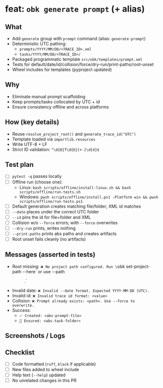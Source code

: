 
# feat: `obk generate prompt` (+ alias)

## What
- Add `generate` group with `prompt` command (alias: `generate-prompt`)
- Deterministic UTC pathing:
  - `prompts/YYYY/MM/DD/<TRACE_ID>.xml`
  - `tasks/YYYY/MM/DD/<TRACE_ID>/`
- Packaged programmatic template `src/obk/templates/prompt.xml`
- Tests for default/date/id/collision/force/dry-run/print-paths/root-unset
- Wheel includes for templates (pyproject updated)

## Why
- Eliminate manual prompt scaffolding
- Keep prompts/tasks collocated by UTC + id
- Ensure consistency offline and across platforms

## How (key details)
- Reuse `resolve_project_root()` and `generate_trace_id("UTC")`
- Template loaded via `importlib.resources`
- Write UTF-8 + LF
- Strict ID validation: `^\d{8}T\d{6}[+-]\d{4}$`

## Test plan
- [ ] `pytest -q` passes locally
- [ ] Offline run (choose one):
  - Linux: `bash scripts/offline/install-linux.sh && bash scripts/offline/run-tests.sh`
  - Windows: `pwsh scripts/offline/install.ps1 -Platform win && pwsh scripts/offline/run-tests.ps1`
- [ ] Default generation creates matching file/folder; XML id matches
- [ ] `--date` places under the correct UTC folder
- [ ] `--id` pins the id for file+folder and XML
- [ ] Collision w/o `--force` errors; with `--force` overwrites
- [ ] `--dry-run` prints, writes nothing
- [ ] `--print-paths` prints abs paths and creates artifacts
- [ ] Root unset fails cleanly (no artifacts)

## Messages (asserted in tests)
- Root missing:
  `❌ No project path configured. Run \`obk set-project-path --here\` or use --path <dir>.`
- Invalid date: `❌ Invalid --date format. Expected YYYY-MM-DD (UTC).`
- Invalid id: `❌ Invalid trace id format: <value>`
- Collision: `❌ Prompt already exists: <path>. Use --force to overwrite.`
- Success:
  - `✅ Created: <abs-prompt-file>`
  - `📂 Ensured: <abs-task-folder>`

## Screenshots / Logs
<!-- Optional: paste sample run output or tree of created paths -->

## Checklist
- [ ] Code formatted (`ruff`, `black` if applicable)
- [ ] New files added to wheel include
- [ ] Help text (`--help`) updated
- [ ] No unrelated changes in this PR